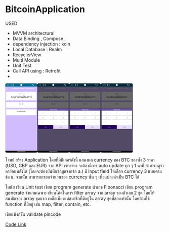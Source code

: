 # BitcoinApplication

USED
- MVVM architectural
- Data Binding , Compose , 
- dependency injection : koin
- Local Database : Realm
- RecyclerView
- Multi Module
- Unit Test
- Call API using : Retrofit
- 


<div style="display:flex;">
<img alt="App image" src="/graphics/screenshot_fibonacci.png" width="20%">
<img alt="App image" src="/graphics/screenshot_fibonacci_input.png" width="20%">
<img alt="App image" src="/graphics/screenshot_fibonacci_input.png" width="20%">
<img alt="App image" src="/graphics/screenshot_fibonacci_input.png" width="20%">
</div>


โจทย์
สร้าง Application โดยที่มีฟีเจอร์ดังนี้
แสดงผล currency ของ BTC ของทั้ง 3 ราคา (USD, GBP และ EUR) จาก API
เรทราคา จะต้องมีการ auto update ทุก ๆ 1 นาที
สามารถดูราคาย้อนหลังได้ (โดยจะต้องบันทึกข้อมูลจากข้อ a.)
มี Input field ให้เลือก currency 3 แบบตามข้อ a. จากนั้น สามารถกรอกจำนวนของ currency นั้น ๆ เพื่อแปลงค่าเป็น BTC ได้

โบนัส
เขียน Unit test
เขียน program generate ตัวเลข Fibonacci 
เขียน program generate จำนวนเฉพาะ 
เขียนโค้ดในการ filter array จาก array ของตัวเลข 2 ชุด โดยให้สมาชิกของ array ชุดแรก เหลือเพียงแค่สมาชิกที่มีอยู่ใน array ชุดที่สองเท่านั้น โดยห้ามใช้ function ที่มีอยู่ เช่น map, filter, contain, etc. 


เขียนฟังก์ชัน validate pincode


<a href='/fibonacci/src/main/java\com/nut/cdev/fibonacci/ext/FibonacciExt.kt'>Code Link</a>



